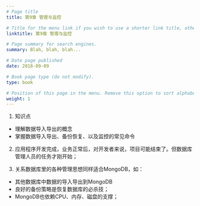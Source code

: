 ```yaml
---
# Page title
title: 第9章 管理与监控

# Title for the menu link if you wish to use a shorter link title, otherwise remove this option.
linktitle: 第9章 管理与监控

# Page summary for search engines.
summary: Blah, blah, blah...

# Date page published
date: 2018-09-09

# Book page type (do not modify).
type: book

# Position of this page in the menu. Remove this option to sort alphabetically.
weight: 1
---
```


1. 知识点

- 理解数据导入导出的概念
- 掌握数据导入导出、备份恢复、以及监控的常见命令

2. 应用程序开发完成，业务正常后，对开发者来说，项目可能结束了。但数据库管理人员的任务才刚开始；

3. 关系数据库里的各种管理思想同样适合MongoDB，如：

- 其他数据库中数据的导入导出到MongoDB
- 良好的备份策略是恢复数据库的必杀技；
- MongoDB也依赖CPU、内存、磁盘的支撑；
